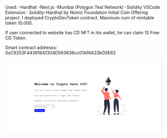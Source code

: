 Used: -Hardhat -Next.js -Mumbai (Polygon Test Network) -Solidity 
      VSCode Extension : Solidity-Hardhat by Nomic Foundation
Initial Coin Offering project. I deployed CryptoDevToken  contract. Maximum num of mintable token 10.000.  

If user connected to website has CD NFT in his wallet, he can claim 10 Free CD Token. 


Smart contract addresss: 0xC9253F443916A1304D563636cc01Af6A33bD5E62

![alt text](https://github.com/durmusgulbahar/DApps/blob/main/Initial-Coin-Offering/ico.png)
